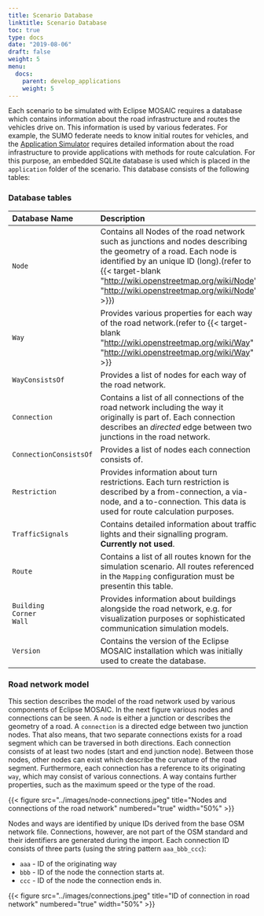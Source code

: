 ```yaml
---
title: Scenario Database
linktitle: Scenario Database
toc: true
type: docs
date: "2019-08-06"
draft: false
weight: 5
menu:
  docs:
    parent: develop_applications
    weight: 5
---
```


Each scenario to be simulated with Eclipse MOSAIC requires a database which contains information about the road infrastructure and routes the 
vehicles drive on. This information is used by various federates. For example, the SUMO federate needs to know initial routes for vehicles, 
and the [Application Simulator](/docs/simulators/application_simulator) requires detailed information about the road 
infrastructure to provide applications with methods for route calculation. For this purpose, an embedded SQLite database is 
used which is placed in the `application` folder of the scenario. This database consists of the following tables:

### Database tables

| Database Name | Description |
|:------ |:--------------------------------------------- |
| `Node` | Contains all Nodes of the road network such as junctions and nodes describing the geometry of a road. Each node is identified by an unique ID (long).(refer to {{< target-blank "http://wiki.openstreetmap.org/wiki/Node" "http://wiki.openstreetmap.org/wiki/Node" >}}) |
| `Way` | Provides various properties for each way of the road network.(refer to {{< target-blank "http://wiki.openstreetmap.org/wiki/Way" "http://wiki.openstreetmap.org/wiki/Way" >}} |
| `WayConsistsOf` | Provides a list of nodes for each way of the road network. |
| `Connection` | Contains a list of all connections of the road network including the way it originally is part of. Each connection describes an *directed* edge between two junctions in the road network. |
| `ConnectionConsistsOf` | Provides a list of nodes each connection consists of. |
| `Restriction` | Provides information about turn restrictions. Each turn restriction is described by a from-connection, a via-node, and a to-connection. This data is used for route calculation purposes. |
| `TrafficSignals` | Contains  detailed  information  about  traffic  lights and their signalling program. <b>Currently not used</b>. |
| `Route` | Contains a list of all routes known for the simulation scenario. All routes referenced in the `Mapping` configuration must be presentin this table. |
| `Building` <br>`Corner` <br>`Wall` | Provides information about buildings alongside the road network, e.g. for visualization purposes or sophisticated communication simulation models. |
| `Version` | Contains the version of the Eclipse MOSAIC installation which was initially used to create the database. |

### Road network model

This section describes the model of the road network used by various components of Eclipse MOSAIC. In the next figure various nodes 
and connections can be seen. A `node` is either a junction or describes the geometry of a road. A `connection` is a directed edge 
between two junction nodes. That also means, that two separate connections exists for a road segment which can be traversed in both 
directions. Each connection consists of at least two nodes (start and end junction node). Between those nodes, other nodes can exist 
which describe the curvature of the road segment. Furthermore, each connection has a reference to its originating `way`, which may 
consist of various connections. A way contains further properties, such as the maximum speed or the type of the road.

{{< figure src="../images/node-connections.jpeg" title="Nodes and connections of the road network" numbered="true" width="50%" >}}

Nodes and ways are identified by unique IDs derived from the base OSM network file. Connections, however, are not part of the OSM standard 
and their identifiers are generated during the import. Each connection ID consists of three parts (using the string pattern `aaa_bbb_ccc`):

* `aaa` - ID of the originating way
* `bbb` - ID of the node the connection starts at.
* `ccc` - ID of the node the connection ends in.

{{< figure src="../images/connections.jpeg" title="ID of connection in road network" numbered="true" width="50%" >}} 